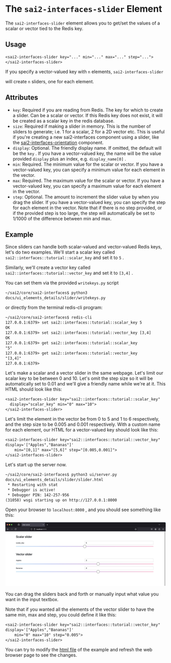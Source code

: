 The `sai2-interfaces-slider` Element
====================================
The `sai2-interfaces-slider` element allows you to get/set the values of a 
scalar or vector tied to the Redis key.

## Usage

```
<sai2-interfaces-slider key="..." min="..." max="..." step="...">
</sai2-interfaces-slider>
```

If you specify a vector-valued key with `n` elements, `sai2-interfaces-slider`

will create `n` sliders, one for each element.

## Attributes

* `key`: Required if you are reading from Redis. The key for which to create a slider. 
Can be a scalar or vector. If this Redis key does not exist, it will be created as a 
scalar key in the redis database.
* `size`: Required if making a slider in memory. This is the number of sliders to
generate; i.e. 1 for a scalar, 2 for a 2D vector etc. This is useful if you're
creating a new sai2-interfaces component using a slider, like the 
[sai2-interfaces-orientation](../orientation/README.md) component.
* `display`: Optional. The friendly display name. If omitted, the default will 
be the `key` . If you have a vector-valued key, the name will be the value 
provided `display` plus an index, e.g. `display_name[0]` .
* `min`: Required. The minimum value for the scalar or vector. If you have a 
vector-valued key, you can specify a minimum value for each element in the 
vector.
* `max`: Required. The maximum value for the scalar or vector. If you have a 
vector-valued key, you can specify a maximum value for each element in the 
vector.
* `step`: Optional. The amount to increment the slider value by when you drag 
the slider. If you have a vector-valued key, you can specify the step for each
element in the vector. Note that if there is no step provided, or if the provided
step is too large, the step will automatically be set to 1/1000 of the difference
between min and max.

## Example

Since sliders can handle both scalar-valued and vector-valued Redis keys, 
let's do two examples. We'll start a scalar key called 
`sai2::interfaces::tutorial::scalar_key` and set it to `5` .

Similarly, we'll create a vector key called 
`sai2::interfaces::tutorial::vector_key` and set it to `[3,4]` . 

You can set them via the provided `writekeys.py` script

```
~/sai2/core/sai2-interfaces$ python3 docs/ui_elements_details/slider/writekeys.py
```

or directly from the terminal redis-cli program:

```
~/sai2/core/sai2-interfaces$ redis-cli
127.0.0.1:6379> set sai2::interfaces::tutorial::scalar_key 5
OK
127.0.0.1:6379> set sai2::interfaces::tutorial::vector_key [3,4]
OK
127.0.0.1:6379> get sai2::interfaces::tutorial::scalar_key
"5"
127.0.0.1:6379> get sai2::interfaces::tutorial::vector_key
"[3,4]"
127.0.0.1:6379> 
```

Let's make a scalar and a vector slider in the same webpage.
Let's limit our scalar key to be between 0 and 10. Let's omit the step size so it will be automatically set to 0.01
and we'll give a friendly name while we're at it. This HTML should look like 
this:

```
<sai2-interfaces-slider key="sai2::interfaces::tutorial::scalar_key"
  display="scalar_key" min="0" max="10">
</sai2-interfaces-slider>
```

Let's limit the element in the vector be from 0 to 5 and 1 to 6 respectively, and the step size to
be 0.005 and 0.001 respectively. With a custom name for each element, our HTML for a vector-valued key 
should look like this:

```
<sai2-interfaces-slider key="sai2::interfaces::tutorial::vector_key" display='["Apples","Bananas"]'
	min="[0,1]" max="[5,6]" step="[0.005,0.001]">
</sai2-interfaces-slider>
```

Let's start up the server now.

```
~/sai2/core/sai2-interfaces$ python3 ui/server.py docs/ui_elements_details/slider/slider.html 
 * Restarting with stat
 * Debugger is active!
 * Debugger PIN: 142-257-956
(31058) wsgi starting up on http://127.0.0.1:8000
```

Open your browser to `localhost:8000` , and you should see something like this:

![scalar slider initial](./sliders.png)

You can drag the sliders back and forth or manually input what value you want in the input textbox.


Note that if you wanted all the elements of the vector slider to have the same min, max and step, you could define it like this:
```
<sai2-interfaces-slider key="sai2::interfaces::tutorial::vector_key" display='["Apples","Bananas"]'
	min="0" max="10" step="0.005">
</sai2-interfaces-slider>
```

You can try to modify the [html file](./slider.html) of the example and refresh the web browser page to see the changes.